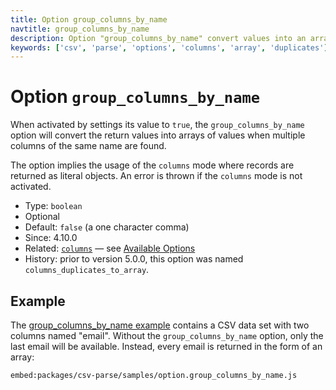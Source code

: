 ```yaml
---
title: Option group_columns_by_name
navtitle: group_columns_by_name
description: Option "group_columns_by_name" convert values into an array of values for duplicated column names.
keywords: ['csv', 'parse', 'options', 'columns', 'array', 'duplicates']
---
```


# Option `group_columns_by_name`

When activated by settings its value to `true`, the `group_columns_by_name` option will convert the return values into arrays of values when multiple columns of the same name are found.

The option implies the usage of the `columns` mode where records are returned as literal objects. An error is thrown if the `columns` mode is not activated.

* Type: `boolean`
* Optional
* Default: `false` (a one character comma)
* Since: 4.10.0
* Related: [`columns`](/parse/options/columns/) &mdash; see [Available Options](/parse/options/#available-options)
* History: prior to version 5.0.0, this option was named `columns_duplicates_to_array`.

## Example

The [group_columns_by_name example](https://github.com/adaltas/node-csv/blob/master/packages/csv-parse/samples/option.group_columns_by_name.js) contains a CSV data set with two columns named "email". Without the `group_columns_by_name` option, only the last email will be available. Instead, every email is returned in the form of an array:

`embed:packages/csv-parse/samples/option.group_columns_by_name.js`
